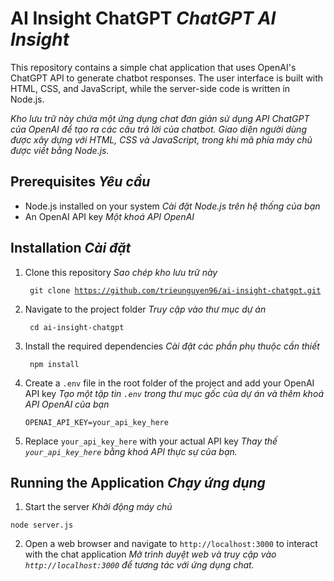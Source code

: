 # AI Insight ChatGPT *ChatGPT AI Insight*

This repository contains a simple chat application that uses OpenAI's ChatGPT API to generate chatbot responses. The user interface is built with HTML, CSS, and JavaScript, while the server-side code is written in Node.js.

*Kho lưu trữ này chứa một ứng dụng chat đơn giản sử dụng API ChatGPT của OpenAI để tạo ra các câu trả lời của chatbot. Giao diện người dùng được xây dựng với HTML, CSS và JavaScript, trong khi mã phía máy chủ được viết bằng Node.js.*

## Prerequisites *Yêu cầu*

- Node.js installed on your system *Cài đặt Node.js trên hệ thống của bạn*
- An OpenAI API key *Một khoá API OpenAI*

## Installation *Cài đặt*

1. Clone this repository *Sao chép kho lưu trữ này*

   <code> git clone https://github.com/trieunguyen96/ai-insight-chatgpt.git</code>

2. Navigate to the project folder *Truy cập vào thư mục dự án*

   <code> cd ai-insight-chatgpt</code>

3. Install the required dependencies *Cài đặt các phần phụ thuộc cần thiết*

   <code> npm install</code>


4. Create a `.env` file in the root folder of the project and add your OpenAI API key *Tạo một tập tin `.env` trong thư mục gốc của dự án và thêm khoá API OpenAI của bạn*

    <code>OPENAI_API_KEY=your_api_key_here</code>


5. Replace `your_api_key_here` with your actual API key *Thay thế `your_api_key_here` bằng khoá API thực sự của bạn.*

## Running the Application *Chạy ứng dụng*

1. Start the server *Khởi động máy chủ*

<code>node server.js</code>


2. Open a web browser and navigate to `http://localhost:3000` to interact with the chat application *Mở trình duyệt web và truy cập vào `http://localhost:3000` để tương tác với ứng dụng chat.*
